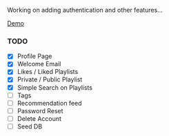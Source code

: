 Working on adding authentication and other features...


[Demo](https://ar-rails-playlist.herokuapp.com/artists)

### TODO
- [X] Profile Page
- [X] Welcome Email
- [X] Likes / Liked Playlists
- [X] Private / Public Playlist
- [X] Simple Search on Playlists
- [ ] Tags
- [ ] Recommendation feed
- [ ] Password Reset
- [ ] Delete Account
- [ ] Seed DB